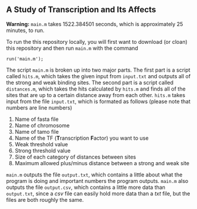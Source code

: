 ## A Study of Transcription and Its Affects

**Warning:** `main.m` takes 1522.384501 seconds, which is approximately 25 minutes, to run.

To run the this repository locally, you will first want to download (or cloan) this repository and then run `main.m` with the command

```
run('main.m');
```

The script `main.m` is broken up into two major parts. The first part is a script called `hits.m`, which takes the given input from `input.txt` and outputs all of the strong and weak binding sites. The second part is a script called `distances.m`, which takes the hits calculated by `hits.m` and finds all of the sites that are up to a certain distance away from each other. `hits.m` takes input from the file `input.txt`, which is formated as follows (please note that numbers are line numbers)

1. Name of fasta file
2. Name of chromosome
3. Name of tamo file
4. Name of the TF (**T**ranscription **F**actor) you want to use
5. Weak threshold value
6. Strong threshold value
7. Size of each category of distances between sites
8. Maximum allowed plus/minus distance between a strong and weak site

`main.m` outputs the file `output.txt`, which contains a little about what the program is doing and important numbers the program outputs. `main.m` also outputs the file `output.csv`, which contains a little more data than `output.txt`, since a *csv* file can easily hold more data than a *txt* file, but the files are both roughly the same.
